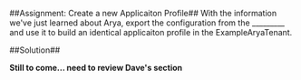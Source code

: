 ##Assignment: Create a new Applicaiton Profile##
With the information we've just learned about Arya, export the configuration from the _________ and use it to build an identical applicaiton profile in the ExampleAryaTenant.

##Solution##

**Still to come... need to review Dave's section**